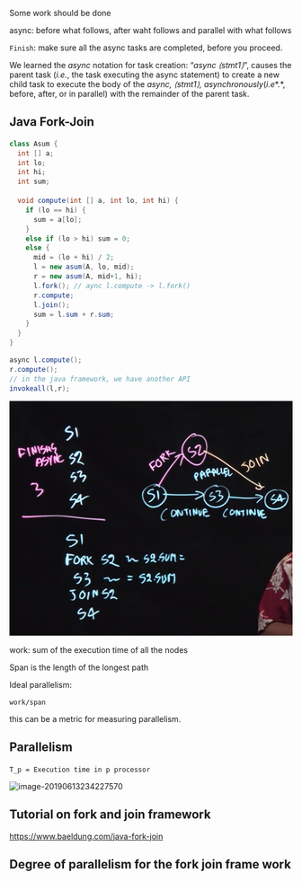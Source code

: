 Some work should be done 

async: before what follows, after waht follows and parallel with what follows

`Finish`: make sure all the async tasks are completed, before you proceed.

We learned the *async* notation for task creation: “*async ⟨stmt1⟩*”, causes the parent task (*i.e.*, the task executing the async statement) to create a new child task to execute the body of the *async, ⟨stmt1⟩, asynchronously*(*i.e**.*, before, after, or in parallel) with the remainder of the parent task. 



## Java Fork-Join

```java
class Asum {
  int [] a;
  int lo;
  int hi;
  int sum;
  
  void compute(int [] a, int lo, int hi) {
    if (lo == hi) {
      sum = a[lo];
    }
    else if (lo > hi) sum = 0;
    else {
      mid = (lo + hi) / 2;
      l = new asum(A, lo, mid);
      r = new asum(A, mid+1, hi);
      l.fork(); // aync l.compute -> l.fork()
      r.compute;
      l.join();
      sum = l.sum + r.sum;
    }
  }
}
```

```java
async l.compute();
r.compute();
// in the java framework, we have another API
invokeall(l,r);
```

![image-20190613232608594](./w1_graph.png)

work: sum of the execution time of all the nodes

Span is the length of the longest path 

Ideal parallelism: 

```
work/span
```

this can be a metric for measuring parallelism.

## Parallelism

`T_p = Execution time in p processor`

![image-20190613234227570](/Users/daniowang/OneDrive/GitHub/Parallel-Programming-in-Java/w1_speedup.png)

## Tutorial on fork and join framework

https://www.baeldung.com/java-fork-join



## Degree of parallelism for the fork join frame work

